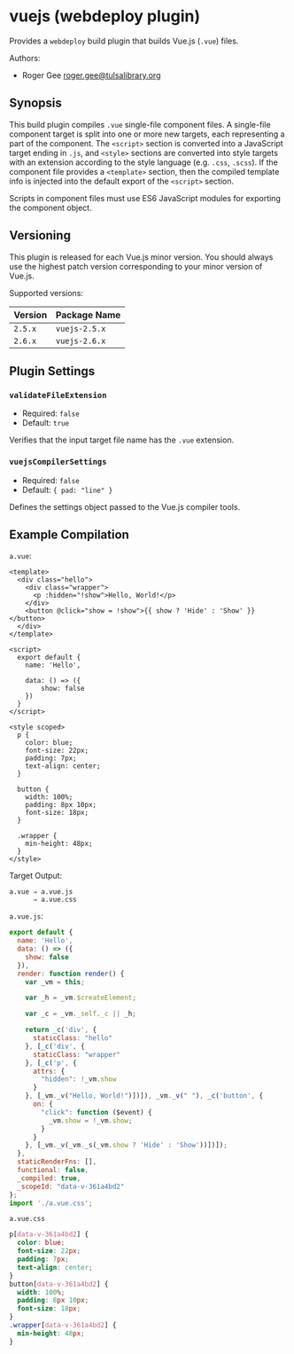 # vuejs (webdeploy plugin)

Provides a `webdeploy` build plugin that builds Vue.js (`.vue`) files.

Authors:

- Roger Gee <roger.gee@tulsalibrary.org>

## Synopsis

This build plugin compiles `.vue` single-file component files. A single-file component target is split into one or more new targets, each representing a part of the component. The `<script>` section is converted into a JavaScript target ending in `.js`, and `<style>` sections are converted into style targets with an extension according to the style language (e.g. `.css`, `.scss`). If the component file provides a `<template>` section, then the compiled template info is injected into the default export of the `<script>` section.

Scripts in component files must use ES6 JavaScript modules for exporting the component object.

## Versioning

This plugin is released for each Vue.js minor version. You should always use the highest patch version corresponding to your minor version of Vue.js.

Supported versions:

| Version | Package Name |
|--|--|
| `2.5.x` | `vuejs-2.5.x` |
| `2.6.x` | `vuejs-2.6.x` |

## Plugin Settings

### `validateFileExtension`

- Required: `false`
- Default: `true`

Verifies that the input target file name has the `.vue` extension.

### `vuejsCompilerSettings`

- Required: `false`
- Default: `{ pad: "line" }`

Defines the settings object passed to the Vue.js compiler tools.

## Example Compilation

`a.vue`:
~~~
<template>
  <div class="hello">
    <div class="wrapper">
      <p :hidden="!show">Hello, World!</p>
    </div>
    <button @click="show = !show">{{ show ? 'Hide' : 'Show' }}</button>
  </div>
</template>

<script>
  export default {
    name: 'Hello',

    data: () => ({
        show: false
    })
  }
</script>

<style scoped>
  p {
    color: blue;
    font-size: 22px;
    padding: 7px;
    text-align: center;
  }

  button {
    width: 100%;
    padding: 8px 10px;
    font-size: 18px;
  }

  .wrapper {
    min-height: 48px;
  }
</style>
~~~

Target Output:
~~~
a.vue ⇒ a.vue.js
      ⇒ a.vue.css
~~~

`a.vue.js`:
~~~javascript
export default {
  name: 'Hello',
  data: () => ({
    show: false
  }),
  render: function render() {
    var _vm = this;

    var _h = _vm.$createElement;

    var _c = _vm._self._c || _h;

    return _c('div', {
      staticClass: "hello"
    }, [_c('div', {
      staticClass: "wrapper"
    }, [_c('p', {
      attrs: {
        "hidden": !_vm.show
      }
    }, [_vm._v("Hello, World!")])]), _vm._v(" "), _c('button', {
      on: {
        "click": function ($event) {
          _vm.show = !_vm.show;
        }
      }
    }, [_vm._v(_vm._s(_vm.show ? 'Hide' : 'Show'))])]);
  },
  staticRenderFns: [],
  functional: false,
  _compiled: true,
  _scopeId: "data-v-361a4bd2"
};
import './a.vue.css';
~~~

`a.vue.css`
~~~css
p[data-v-361a4bd2] {
  color: blue;
  font-size: 22px;
  padding: 7px;
  text-align: center;
}
button[data-v-361a4bd2] {
  width: 100%;
  padding: 8px 10px;
  font-size: 18px;
}
.wrapper[data-v-361a4bd2] {
  min-height: 48px;
}
~~~

